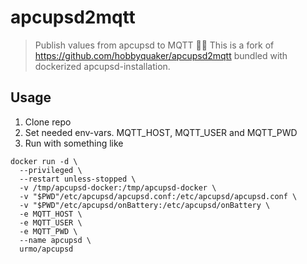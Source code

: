 # apcupsd2mqtt

> Publish values from apcupsd to MQTT 🔌🔋
This is a fork of https://github.com/hobbyquaker/apcupsd2mqtt bundled with dockerized apcupsd-installation.

## Usage

1. Clone repo
2. Set needed env-vars. MQTT_HOST, MQTT_USER and MQTT_PWD
3. Run with something like
```
docker run -d \
  --privileged \
  --restart unless-stopped \
  -v /tmp/apcupsd-docker:/tmp/apcupsd-docker \
  -v "$PWD"/etc/apcupsd/apcupsd.conf:/etc/apcupsd/apcupsd.conf \
  -v "$PWD"/etc/apcupsd/onBattery:/etc/apcupsd/onBattery \
  -e MQTT_HOST \
  -e MQTT_USER \
  -e MQTT_PWD \
  --name apcupsd \
  urmo/apcupsd
```

